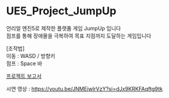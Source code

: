 # UE5_Project_JumpUp

언리얼 엔진5로 제작한 플랫폼 게임 JumpUp 입니다  
점프를 통해 장애물을 극복하여 목표 지점까지 도달하는 게임입니다  

[조작법]  
이동 : WASD / 방향키  
점프 : Space 바  

[프로젝트 보고서](https://docs.google.com/viewer?url=https://github.com/Seon-dongun/UE5_Project_JumpUp/raw/main/UE5_JumpUp_보고서.pdf)

시연 영상 : https://youtu.be/JNMEjwlrVzY?si=dJx9KRKFAqftg9tk

